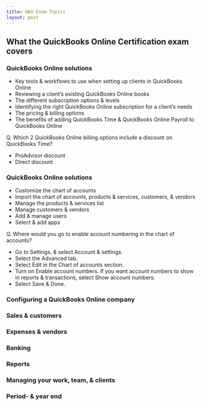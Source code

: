 ```yaml
---
title: QBO Exam Topics
layout: post
---
```



## What the QuickBooks Online Certification exam covers

### QuickBooks Online solutions

- Key tools & workflows to use when setting up clients in QuickBooks Online
- Reviewing a client’s existing QuickBooks Online books
- The different subscription options & levels
- Identifying the right QuickBooks Online subscription for a client’s needs
- The pricing & billing options
- The benefits of adding QuickBooks Time & QuickBooks Online Payroll to QuickBooks Online

Q. Which 2 QuickBooks Online billing options include a discount on QuickBooks Time?

- ProAdvisor discount
- Direct discount

### QuickBooks Online solutions

- Customize the chart of accounts
- Import the chart of accounts, products & services, customers, & vendors
- Manage the products & services list
- Manage customers & vendors
- Add & manage users
- Select & add apps

Q. Where would you go to enable account numbering in the chart of accounts?
- Go to Settings. & select Account & settings.
- Select the Advanced tab.
- Select Edit in the Chart of accounts section.
- Turn on Enable account numbers. If you want account numbers to show in reports & transactions, select Show account numbers.
- Select Save & Done.



### Configuring a QuickBooks Online company
### Sales & customers
### Expenses & vendors
### Banking
### Reports
### Managing your work, team, & clients
### Period- & year end
